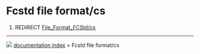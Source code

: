# Fcstd file format/cs
1.  REDIRECT [File\_Format\_FCStd/cs](File_Format_FCStd/cs.md)



---
![](images/Right_arrow.png) [documentation index](../README.md) > Fcstd file format/cs
